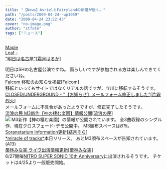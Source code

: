 ```yaml
---
title: "【News】AsrielとFairylandの新譜が届く。"
path: "/posts/2009-04-24--wp1059"
date: "2009-04-24 23:22:43"
cover: "no-image.png"
author: "stfate"
tags: ["ニュース"]
---
```


<style type="text/css">
<!--
p {white-space: pre-wrap};
-->
</style>

<a class="topics" href="http://shimotsukin.jugem.jp/" target="_blank">Maple Leaf - "明日は名古屋"</a><span class="junre">[<a href="http://shimotsukin.com/" target="_blank">霜月はるか</a>]</span>
<div class="news">明日はSHの名古屋公演ですね。
雨らしいですが参加される方は楽しんできてくださいね。</div>
<a class="topics" href="http://www.falcom.co.jp/" target="_blank">Falcom 移転のお知らせ掲載</a><span class="junre">[<a href="http://www.falcom.co.jp/" target="_blank">Falcom</a>]</span>
<div class="news">移転といってもサイトではなくリアルの話ですが、立川に移転するそうです。</div>
<a class="topics" href="http://www.rekka.jp/2009/04/post-6.html" target="_blank">CLOSED/UNDERGROUND - "【お知らせ】メールフォーム修正しました"</a><span class="junre">[<a href="http://www.rekka.jp/" target="_blank">片霧烈火</a>]</span>
<div class="news">メールフォームに不具合があったようですが、修正完了したそうです。</div>
<a class="topics" href="http://www5.ocn.ne.jp/~rulotami/rakuen/index.html" target="_blank">流浪の民 M3新作【神の棲む楽園】情報公開</a><span class="junre">[<a href="http://www5.ocn.ne.jp/~rulotami/" target="_blank">流浪の民</a>]</span>
<div class="news"><a href="http://www5.ocn.ne.jp/~rulotami/rakuen/index.html" target="_blank"><img src="http://www5.ocn.ne.jp/~rulotami/rakuen/rakuenbanner_a.jpg"></a>
M3新作【神の棲む楽園】の情報が公開されています。
全3曲収録のシングル作、現在クロスフェード･デモ公開中。
M3頒布スペースは<em>B15</em>。</div>
<a class="topics" href="http://soranetarium.com/" target="_blank">Soranetarium Information更新</a><span class="junre">[<a href="http://soranetarium.com/" target="_blank">結月そら</a>]</span>
<div class="news"><a href="http://www.luminouscore.com/yukoso/sora/" target="_blank">*miracle of tracks*</a>本日リリース。
あとM3頒布スペースが告知されています。(<em>A13</em>)</div>
<a class="topics" href="http://kuribayashi-minami.jp/information/index.html" target="_blank">栗林みな実 ライヴ出演情報更新</a><span class="junre">[<a href="http://kuribayashi-minami.jp/" target="_blank">栗林みな実</a>]</span>
<div class="news">6/27開催<a href="http://www.nitroplus.co.jp/pc/" target="_blank">NITRO SUPER SONIC 10th Anniversary</a>に出演されるそうです。
チケットは4/25より一般販売開始。</div>
